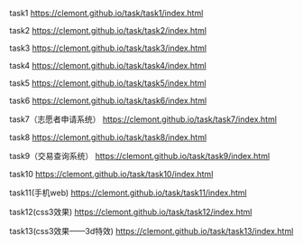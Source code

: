 task1  https://clemont.github.io/task/task1/index.html

task2  https://clemont.github.io/task/task2/index.html

task3  https://clemont.github.io/task/task3/index.html

task4  https://clemont.github.io/task/task4/index.html

task5  https://clemont.github.io/task/task5/index.html

task6  https://clemont.github.io/task/task6/index.html

task7（志愿者申请系统）  https://clemont.github.io/task/task7/index.html

task8  https://clemont.github.io/task/task8/index.html

task9（交易查询系统）  https://clemont.github.io/task/task9/index.html

task10  https://clemont.github.io/task/task10/index.html

task11(手机web)  https://clemont.github.io/task/task11/index.html

task12(css3效果)  https://clemont.github.io/task/task12/index.html

task13(css3效果——3d特效)  https://clemont.github.io/task/task13/index.html